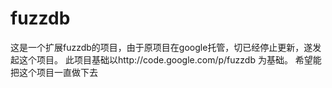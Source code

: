 fuzzdb
========================
这是一个扩展fuzzdb的项目，由于原项目在google托管，切已经停止更新，遂发起这个项目。
此项目基础以http://code.google.com/p/fuzzdb 为基础。
希望能把这个项目一直做下去

